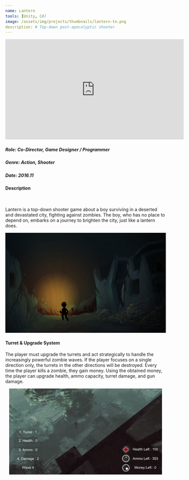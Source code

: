 ```yaml
---
name: Lantern
tools: [Unity, C#]
image: /assets/img/projects/thumbnails/lantern-tn.png
description: # Top-down post-apocalyptic shooter
---
```


<div class="video">
    <iframe width="560" height="315" src="https://www.youtube.com/embed/taADU5yFMBE" frameborder="0" allow="accelerometer; autoplay; encrypted-media; gyroscope; picture-in-picture" allowfullscreen></iframe>
</div>

##### Role: Co-Director, Game Designer / Programmer
##### Genre: Action, Shooter
##### Date: 2016.11

#### Description
<br>

Lantern is a top-down shooter game about a boy surviving in a deserted and devastated city, fighting against zombies. The boy, who has no place to depend on, embarks on a journey to brighten the city, just like a lantern does.

<center> <img src="/assets/img/projects/reg/lantern-concept.jpg"/> </center>

#### Turret & Upgrade System
The player must upgrade the turrets and act strategically to handle the increasingly powerful zombie waves. If the player focuses on a single direction only, the turrets in the other directions will be destroyed. Every time the player kills a zombie, they gain money. Using the obtained money, the player can upgrade health, ammo capacity, turret damage, and gun damage.

<center> <img src="/assets/img/projects/reg/lantern-combat.gif"/> </center>